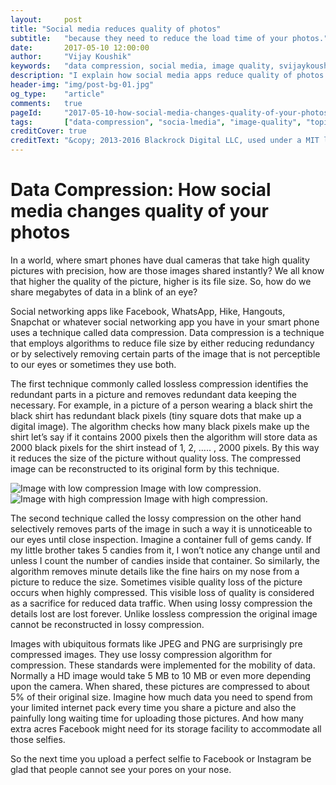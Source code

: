 ```yaml
---
layout:     post
title: "Social media reduces quality of photos"
subtitle:   "because they need to reduce the load time of your photos."
date:       2017-05-10 12:00:00
author:     "Vijay Koushik"
keywords:   "data compression, social media, image quality, svijaykoushik, blog, topic of interest"
description: "I explain how social media apps reduce quality of photos to shorten the download time"
header-img: "img/post-bg-01.jpg"
og_type: 	"article"
comments:   true
pageId:     "2017-05-10-how-social-media-changes-quality-of-your-photos"
tags:       ["data-compression", "socia-lmedia", "image-quality", "topic-of-interest"]
creditCover: true
creditText: "&copy; 2013-2016 Blackrock Digital LLC, used under a MIT license"
---
```

<h1>Data Compression: How social media changes quality of your photos</h1>
<p>In a world, where smart phones have dual cameras that take high quality pictures with precision, how are those images shared instantly? We all know that higher the quality of the picture, higher is its file size. So, how do we share megabytes of data in a blink of an eye?</p>
<p>Social networking apps like Facebook, WhatsApp, Hike, Hangouts, Snapchat or whatever social networking app you have in your smart phone uses a technique called data compression. Data compression is a technique that employs algorithms to reduce file size by either reducing redundancy or by selectively removing certain parts of the image that is not perceptible to our eyes or sometimes they use both.</p> 
<p>The first technique commonly called lossless compression identifies the redundant parts in a picture and removes redundant data keeping the necessary. For example, in a picture of a person wearing a black shirt the black shirt has redundant black pixels (tiny square dots that make up a digital image). The algorithm checks how many black pixels make up the shirt let’s say if it contains 2000 pixels then the algorithm will store data as 2000 black pixels for the shirt instead of 1, 2, ….. , 2000 pixels. By this way it reduces the size of the picture without quality loss. The compressed image can be reconstructed to its original form by this technique.</p>
<img src="{{ site.baseurl }}/img/2017_05_10/LowCompression.jpg" alt="Image with low compression">
<span class="text-left-override caption text-muted">Image with low compression.</span>
<img src="{{ site.baseurl }}/img/2017_05_10/HighCompression.jpg" alt="Image with high compression">
<span class="text-left-override caption text-muted">Image with high compression.</span>
<p>The second technique called the lossy compression on the other hand selectively removes parts of the image in such a way it is unnoticeable to our eyes until close inspection. Imagine a container full of gems candy. If my little brother takes 5 candies from it, I won’t notice any change until and unless I count the number of candies inside that container. So similarly, the algorithm removes minute details like the fine hairs on my nose from a picture to reduce the size. Sometimes visible quality loss of the picture occurs when highly compressed. This visible loss of quality is considered as a sacrifice for reduced data traffic. When using lossy compression the details lost are lost forever. Unlike lossless compression the original image cannot be reconstructed in lossy compression.</p>
<p>Images with ubiquitous formats like JPEG and PNG are surprisingly pre compressed images. They use lossy compression algorithm for compression. These standards were implemented for the mobility of data. Normally a HD image would take 5 MB to 10 MB or even more depending upon the camera. When shared, these pictures are compressed to about 5% of their original size. Imagine how much data you need to spend from your limited internet pack every time you share a picture and also the painfully long waiting time for uploading those pictures. And how many extra acres Facebook might need for its storage facility to accommodate all those selfies.</p>
<p>So the next time you upload a perfect selfie to Facebook or Instagram be glad that people cannot see your pores on your nose.</p>
